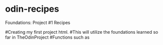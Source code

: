 # odin-recipes
Foundations: Project #1 Recipes

#Creating my first project html.
#This will utilize the foundations learned so far in TheOdinProject
#Functions such as 
